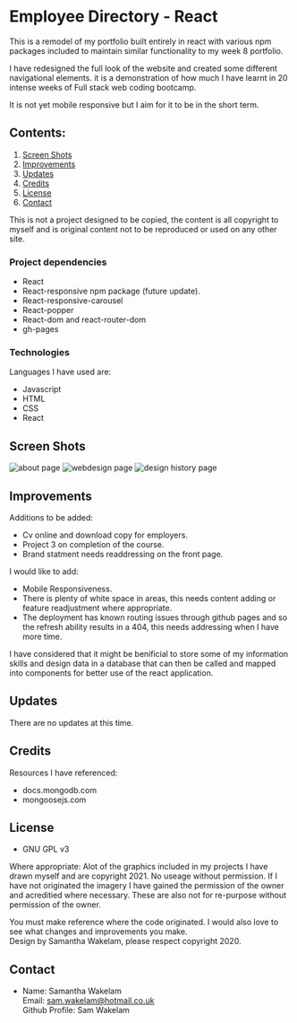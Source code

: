# Employee Directory - React 

This is a remodel of my portfolio built entirely in react with various npm packages included to maintain similar functionality to my week 8 portfolio. 

I have redesigned the full look of the website and created some different navigational elements. it is a demonstration of how much I have learnt in 20 intense weeks of Full stack web coding bootcamp.  

It is not yet mobile responsive but I aim for it to be in the short term. 

## Contents: 

1. [Screen Shots](#Screes-shots)
2. [Improvements](#Improvements)
3. [Updates](#Updates)
4. [Credits](#Credits)
5. [License](#License)
6. [Contact](#Contact)

This is not a project designed to be copied, the content is all copyright to myself and is original content not to be reproduced or used on any other site.

### Project dependencies

* React
* React-responsive npm package (future update). 
* React-responsive-carousel
* React-popper
* React-dom and react-router-dom
* gh-pages

### Technologies 

Languages I have used are:
* Javascript
* HTML
* CSS
* React

## Screen Shots 

![about page](public/assets/img/screenshots/screenshot3.png)
![webdesign page](public/assets/img/screenshots/screenshot2.png)
![design history page](public/assets/img/screenshots/screenshot1.png)


## Improvements

Additions to be added: 
* Cv online and download copy for employers.
* Project 3 on completion of the course.
* Brand statment needs readdressing on the front page. 

I would like to add: 
* Mobile Responsiveness.
* There is plenty of white space in areas, this needs content adding or feature readjustment where appropriate. 
* The deployment has known routing issues through github pages and so the refresh ability results in a 404, this needs addressing when I have more time.

I have considered that it might be benificial to store some of my information skills and design data in a database that can then be called and mapped into components for better use of the react application. 

## Updates 

There are no updates at this time.
    
## Credits 

Resources I have referenced:   
* docs.mongodb.com
* mongoosejs.com

## License 

* GNU GPL v3<br />  

Where appropriate: 
Alot of the graphics included in my projects I have drawn myself and are copyright 2021. 
No useage without permission. 
If I have not originated the imagery I have gained the permission of the owner and acreditied 
where necessary. These are also not for re-purpose without permission of the owner.

You must make reference where the code originated. I would also love to see what changes and improvements you make.  
Design by Samantha Wakelam, please respect copyright 2020. 

## Contact

* Name: Samantha Wakelam  <br />Email: sam.wakelam@hotmail.co.uk <br />Github Profile: Sam Wakelam 
